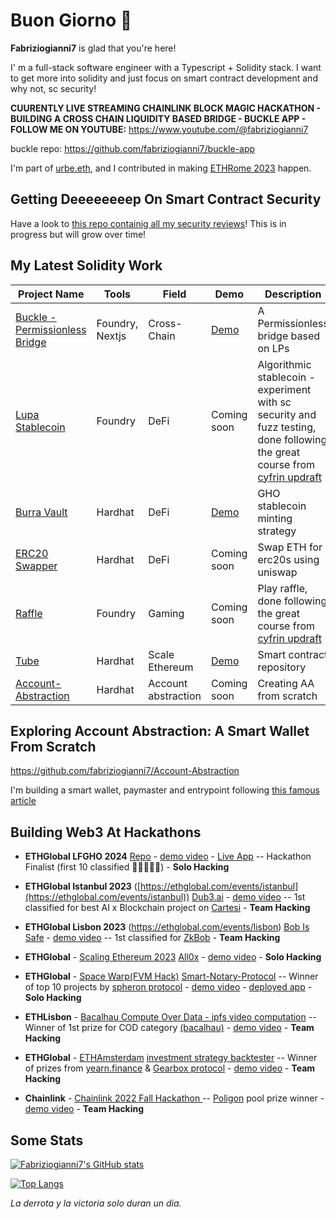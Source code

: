 # Buon Giorno 👋
**Fabriziogianni7** is glad that you're here!

I' m a full-stack software engineer with a Typescript + Solidity stack. I want to get more into solidity and just focus on smart contract development and why not, sc security!

**CUURENTLY LIVE STREAMING CHAINLINK BLOCK MAGIC HACKATHON - BUILDING A CROSS CHAIN LIQUIDITY BASED BRIDGE - BUCKLE APP - FOLLOW ME ON YOUTUBE:** https://www.youtube.com/@fabriziogianni7

buckle repo: https://github.com/fabriziogianni7/buckle-app

I'm part of [urbe.eth](https://twitter.com/urbeEth), and I contributed in making [ETHRome 2023](https://ethrome.org/) happen.

## Getting Deeeeeeeep On Smart Contract Security
Have a look to [this repo containig all my security reviews](https://github.com/fabriziogianni7/security-reviews/tree/main)! This is in progress but will grow over time!

## My Latest Solidity Work
| Project Name | Tools | Field | Demo | Description |
|--------------|-------|-------|------|-------------|
| [Buckle - Permissionless Bridge](https://github.com/fabriziogianni7/buckle-app)|Foundry, Nextjs|Cross-Chain|[Demo](https://youtu.be/re0vhNG-GqE?si=XJJFXlvOvNoK9OeL)|A Permissionless bridge based on LPs|
| [Lupa Stablecoin](https://github.com/fabriziogianni7/lupa-stablecoin) | Foundry | DeFi | Coming soon | Algorithmic stablecoin - experiment with sc security and fuzz testing, done following the great course from [cyfrin updraft](https://updraft.cyfrin.io/) |
| [Burra Vault](https://github.com/fabriziogianni7/Burra-Vault-LFGHO)    | Hardhat | DeFi| [Demo](https://github.com/fabriziogianni7/Burra-Vault-LFGHO) | GHO stablecoin minting strategy  |
| [ERC20 Swapper](https://github.com/fabriziogianni7/erc20-swapper)    | Hardhat | DeFi| Coming soon | Swap ETH for erc20s using uniswap |
| [Raffle](https://github.com/fabriziogianni7/foundry-raffle)    | Foundry | Gaming | Coming soon | Play raffle, done following the great course from [cyfrin updraft](https://updraft.cyfrin.io/) |
| [Tube](https://github.com/fabriziogianni7/tube/tree/main/contracts)   | Hardhat | Scale Ethereum | [Demo](https://ethglobal.com/showcase/tube-subnet-ck7gd) | Smart contract repository |
| [Account-Abstraction](https://github.com/fabriziogianni7/Account-Abstraction)  | Hardhat | Account abstraction| Coming soon | Creating AA from scratch |


## Exploring Account Abstraction: A Smart Wallet From Scratch
https://github.com/fabriziogianni7/Account-Abstraction

I'm building a smart wallet, paymaster and entrypoint following [this famous article](https://www.alchemy.com/blog/account-abstraction)

## Building Web3 At Hackathons

- **ETHGlobal LFGHO 2024**  [Repo](https://github.com/fabriziogianni7/Burra-Vault-LFGHO/tree/main) - [demo video](https://www.youtube.com/watch?v=tEKQqmg4-w8&t=1253s) - [Live App](https://burra-vault-lfgho-434a41.spheron.app/) -- Hackathon Finalist (first 10 classified 🍾🍾🍾🍾🍾) - **Solo Hacking**

- **ETHGlobal Istanbul 2023** ([https://ethglobal.com/events/istanbul](https://ethglobal.com/events/istanbul)) [Dub3.ai]([https://github.com/fabriziogianni7/bob-is-safe](https://github.com/fabriziogianni7/dub3)) - [demo video](https://ethglobal.com/showcase/dub3-ai-h1riu) -- 1st classified for best AI x Blockchain project on [Cartesi](https://cartesi.io/) - **Team Hacking**

- **ETHGlobal Lisbon 2023** (https://ethglobal.com/events/lisbon) [Bob Is Safe](https://github.com/fabriziogianni7/bob-is-safe) - [demo video](https://youtu.be/jQ2h1h95F5Q) -- 1st classified for [ZkBob](https://zkbob.com/) - **Team Hacking**

- **ETHGlobal** - [Scaling Ethereum 2023](https://ethglobal.com/events/scaling2023) [All0x](https://github.com/fabriziogianni7/All0x) - [demo video](https://youtu.be/pmzGyZu6NV8) - **Solo Hacking**

- **ETHGlobal** - [Space Warp(FVM Hack)](https://ethglobal.com/events/spacewarp) [Smart-Notary-Protocol]( https://github.com/fabriziogianni7/Smart-Notary-Protocol ) -- Winner of top 10 projects by [spheron protocol](https://spheron.network/) - [demo video](https://youtu.be/CYYsoPYDCes) - [deployed app](https://smart-notary-protocol.com/) - **Solo Hacking**

- **ETHLisbon** - [Bacalhau Compute Over Data - ipfs video computation](https://github.com/rickkdev/ipfs-video-computation-bacalhau) -- Winner of 1st prize for COD category [(bacalhau)](https://www.bacalhau.org/) - [demo video](https://youtu.be/mluxGr8h2ic) - **Team Hacking**

- **ETHGlobal** - [ETHAmsterdam](https://amsterdam.ethglobal.com/) [investment strategy backtester](https://github.com/fabriziogianni7/straEthgify) -- Winner of prizes from [yearn.finance](https://yearn.finance/) & [Gearbox protocol](https://gearbox.fi/) - [demo video](https://youtu.be/1xtfiZXh43c) - **Team Hacking**

- **Chainlink** - [Chainlink 2022 Fall Hackathon ](https://github.com/ialberquilla/chainlink-technical-indicators) -- [Poligon](https://polygon.technology/) pool prize winner - [demo video](https://youtu.be/VAmiDG67CY8) - **Team Hacking**

## Some Stats

[![Fabriziogianni7's GitHub stats](https://github-readme-stats.vercel.app/api?username=fabriziogianni7&theme=merko&custom_title=Fabriziogianni7's%20Open%20Source%20Activity&langs_count=10)](https://github.com/fabriziogianni7/github-readme-stats)

[![Top Langs](https://github-readme-stats.vercel.app/api/top-langs/?username=fabriziogianni7&theme=merko&layout=compact)](https://github.com/fabriziogianni7/github-readme-stats)



*La derrota y la victoria solo duran un dia.*


